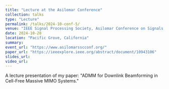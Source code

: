 ```yaml
---
title: "Lecture at the Asilomar Conference"
collection: talks
type: "Lecture"
permalink: /talks/2024-10-conf-5/
venue: "IEEE Signal Processing Society, Asilomar Conference on Signals, Systems, and Computers"
date: 2024-10-28
location: "Pacific Grove, California"
summary: 
event_url: "https://www.asilomarsscconf.org/"
paper_url: "https://ieeexplore.ieee.org/abstract/document/10943106"
slides_url:
video_url:
---
```


A lecture presentation of my paper: "ADMM for Downlink Beamforming in Cell-Free Massive MIMO Systems."
